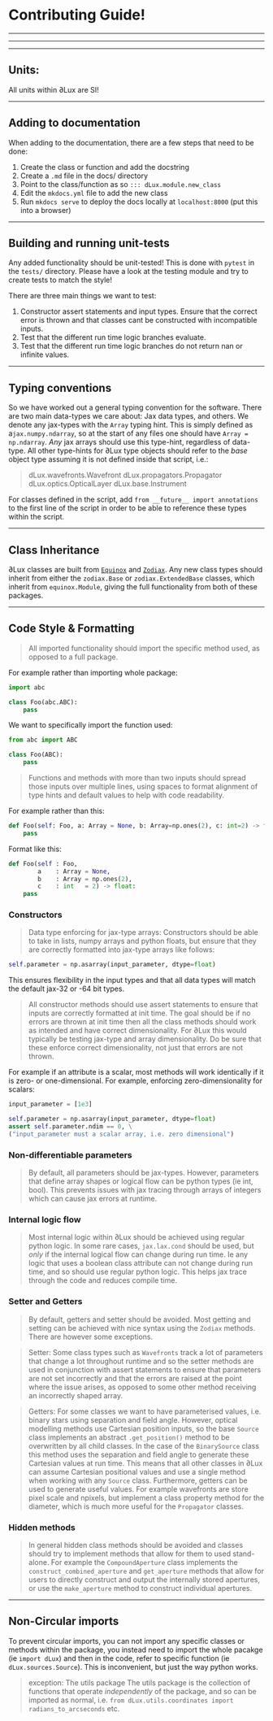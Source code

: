 # Contributing Guide!

---
---

---
## Units:
All units within ∂Lux are SI!

---
## Adding to documentation
When adding to the documentation, there are a few steps that need to be done:
1. Create the class or function and add the docstring
2. Create a `.md` file in the docs/ directory
3. Point to the class/function as so `::: dLux.module.new_class`
4. Edit the `mkdocs.yml` file to add the new class
5. Run `mkdocs serve` to deploy the docs locally at `localhost:8000` (put this into a browser)

---
## Building and running unit-tests
Any added functionality should be unit-tested! This is done with `pytest` in the `tests/` directory. Please have a look at the testing module and try to create tests to match the style!

There are three main things we want to test:
1. Constructor assert statements and input types. Ensure that the correct error is thrown and that classes cant be constructed with incompatible inputs.
2. Test that the different run time logic branches evaluate.
3. Test that the different run time logic branches do not return nan or infinite values.
---

## Typing conventions
So we have worked out a general typing convention for the software. There are two main data-types we care about: Jax data types, and others. We denote any jax-types with the `Array` typing hint. This is simply defined as a`jax.numpy.ndarray`, so at the start of any files one should have `Array = np.ndarray`. *Any* jax arrays should use this type-hint, regardless of data-type. All other type-hints for ∂Lux type objects should refer to the *base* object type assuming it is not defined inside that script, i.e.:
> dLux.wavefronts.Wavefront
> dLux.propagators.Propagator
> dLux.optics.OpticalLayer
> dLux.base.Instrument

For classes defined in the script, add `from __future__ import annotations` to the first line of the script in order to be able to reference these types within the script.


---
## Class Inheritance
∂Lux classes are built from [`Equinox`](https://github.com/patrick-kidger/equinox) and [`Zodiax`](https://github.com/LouisDesdoigts/zodiax). Any new class types should inherit from either the `zodiax.Base` or `zodiax.ExtendedBase` classes, which inherit from `equinox.Module`, giving the full functionality from both of these packages.

---
## Code Style & Formatting

> All imported functionality should import the specific method used, as opposed to a full package.

For example rather than importing whole package:
```python
import abc

class Foo(abc.ABC):
    pass
```

We want to specifically import the function used:
```python
from abc import ABC

class Foo(ABC):
    pass
```

> Functions and methods with more than two inputs should spread those inputs over multiple lines, using spaces to format alignment of type hints and default values to help with code readability.

For example rather than this:
```python
def Foo(self: Foo, a: Array = None, b: Array=np.ones(2), c: int=2) -> float:
    pass
```

Format like this:
```python
def Foo(self : Foo,
        a    : Array = None,
        b    : Array = np.ones(2),
        c    : int   = 2) -> float:
    pass
```

### Constructors
> Data type enforcing for jax-type arrays: Constructors should be able to take in lists, numpy arrays and python floats, but ensure that they are correctly formatted into jax-type arrays like follows:

```python
self.parameter = np.asarray(input_parameter, dtype=float)
```

This ensures flexibility in the input types and that all data types will match the default jax-32 or -64 bit types.


> All constructor methods should use assert statements to ensure that inputs are correctly formatted at init time. The goal should be if no errors are thrown at init time then all the class methods should work as intended and have correct dimensionality. For ∂Lux this would typically be testing jax-type and array dimensionality. Do be sure that these enforce correct dimensionality, not just that errors are not thrown.

For example if an attribute is a scalar, most methods will work identically if it is zero- or one-dimensional. For example, enforcing zero-dimensionality for scalars:
```python
input_parameter = [1e3]

self.parameter = np.asarray(input_parameter, dtype=float)
assert self.parameter.ndim == 0, \
("input_parameter must a scalar array, i.e. zero dimensional")
```

### Non-differentiable parameters
> By default, all parameters should be jax-types. However, parameters that define array shapes or logical flow can be python types (ie int, bool). This prevents issues with jax tracing through arrays of integers which can cause jax errors at runtime.

### Internal logic flow
> Most internal logic within ∂Lux should be achieved using regular python logic. In some rare cases, `jax.lax.cond` should be used, but *only* if the internal logical flow can change during run time. Ie any logic that uses a boolean class attribute can not change during run time, and so should use regular python logic. This helps jax trace through the code and reduces compile time.

### Setter and Getters
> By default, getters and setter should be avoided. Most getting and setting can be achieved with nice syntax using the `Zodiax` methods. There are however some exceptions.

> Setter: Some class types such as `Wavefronts` track a lot of parameters that change a lot throughout runtime and so the setter methods are used in conjunction with assert statements to ensure that parameters are not set incorrectly and that the errors are raised at the point where the issue arises, as opposed to some other method receiving an incorrectly shaped array.

> Getters: For some classes we want to have parameterised values, i.e. binary stars using separation and field angle. However, optical modelling methods use Cartesian position inputs, so the base `Source` class implements an abstract `.get_position()` method to be overwritten by all child classes. In the case of the `BinarySource` class this method uses the separation and field angle to generate these Cartesian values at run time. This means that all other classes in ∂Lux can assume Cartesian positional values and use a single method when working with any `Source` class. Furthermore, getters can be used to generate useful values. For example wavefronts are store pixel scale and npixels, but implement a class property method for the diameter, which is much more useful for the `Propagator` classes.


### Hidden methods
> In general hidden class methods should be avoided and classes should try to implement methods that allow for them to used stand-alone. For example the `CompoundAperture` class implements the `construct_combined_aperture` and `get_aperture` methods that allow for users to directly construct and output the internally stored apertures, or use the `make_aperture` method to construct individual apertures.



---
## Non-Circular imports
To prevent circular imports, you can not import any specific classes or methods within the package, you instead need to import the whole pacakge (ie `import dLux`) and then in the code, refer to specific function (ie `dLux.sources.Source`). This is inconvenient, but just the way python works.

> exception: The utils package
> The utils package is the collection of functions that operate *independently* of the package, and so can be imported as normal, i.e. `from dLux.utils.coordinates import radians_to_arcseconds` etc.
